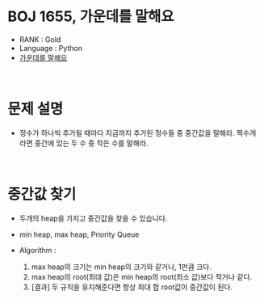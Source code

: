 # BOJ 1655, 가운데를 말해요

- RANK : Gold
- Language : Python
- [가운데를 말해요](https://www.acmicpc.net/problem/1655)

<br/>

# 문제 설명

- 정수가 하나씩 추가될 때마다 지금까지 추가된 정수들 중 중간값을 말해라. 짝수개라면 중간에 있는 두 수 중 작은 수를 말해라.

<br/>

# 중간값 찾기

- 두개의 heap을 가지고 중간값을 찾을 수 있습니다.
- min heap, max heap, Priority Queue

- Algorithm :
  1.  max heap의 크기는 min heap의 크기와 같거나, 1만큼 크다.
  2.  max heap의 root(최대 값)은 min heap의 root(최소 값)보다 작거나 같다.
  3.  [결과] 두 규칙을 유지해준다면 항상 최대 합 root값이 중간값이 된다.
